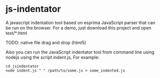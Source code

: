 js-indentator
=============

A javascript indentation tool based on esprima JavaScript parser that can be run on the browser. For a demo, just download this project and open test/*:html

TODO: native file drag and drop (html5)

Also you can run the JavaScript indentator tool from command line using nodejs using the script indent.js, For example:

```
cd jsindentator
node indent.js " " /path/to/some.js > some_indented.js 
```